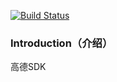 [![Build Status](https://travis-ci.org/Tinywan/weather.svg?branch=master)](https://travis-ci.org/tinywan/weather)

### Introduction（介绍）

高德SDK